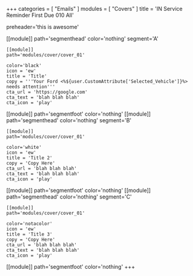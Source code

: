 +++
categories = [ "Emails" ]
modules = [ "Covers" ]
title = 'IN Service Reminder First Due 010 All'

preheader='this is awesome'

[[module]]
path='segmenthead'
color='nothing'
segment='A'

    [[module]]
    path='modules/cover/cover_01'

    color='black'
    icon = 'ew'
    title = 'Title'
    copy = '''Your Ford <%${user.CustomAttribute['Selected_Vehicle']}%> needs attention'''
    cta_url = 'https://google.com'
    cta_text = 'blah blah blah'
    cta_icon = 'play'

[[module]]
path='segmentfoot'
color='nothing'
[[module]]
path='segmenthead'
color='nothing'
segment='B'

    [[module]]
    path='modules/cover/cover_01'

    color='white'
    icon = 'ew'
    title = 'Title 2'
    copy = 'Copy Here'
    cta_url = 'blah blah blah'
    cta_text = 'blah blah blah'
    cta_icon = 'play'

[[module]]
path='segmentfoot'
color='nothing'
[[module]]
path='segmenthead'
color='nothing'
segment='C'

    [[module]]
    path='modules/cover/cover_01'

    color='notacolor'
    icon = 'ew'
    title = 'Title 3'
    copy = 'Copy Here'
    cta_url = 'blah blah blah'
    cta_text = 'blah blah blah'
    cta_icon = 'play'

[[module]]
path='segmentfoot'
color='nothing'
+++